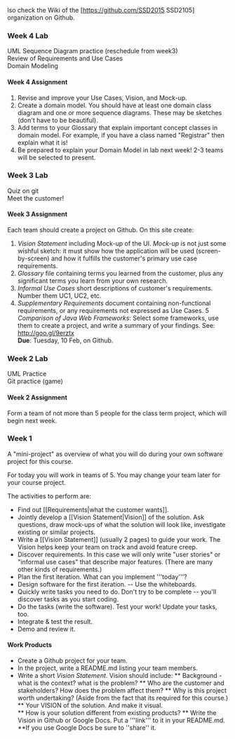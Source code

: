 lso check the Wiki of the [https://github.com/SSD2015 SSD2105] organization on Github.

### Week 4 Lab
UML Sequence Diagram practice (reschedule from week3)<br>
Review of Requirements and Use Cases<br>
Domain Modeling

#### Week 4 Assignment
1. Revise and improve your Use Cases, Vision, and Mock-up.
2. Create a domain model.  You should have at least one domain class diagram and one or more sequence diagrams.  These may be sketches (don't have to be beautiful).
3. Add terms to your Glossary that explain important concept classes in domain model. For example, if you have a class named "Registrar" then explain what it is! 
4. Be prepared to explain your Domain Model in lab next week!  2-3 teams will be selected to present.

### Week 3 Lab
Quiz on git<br>
Meet the customer!

#### Week 3 Assignment
Each team should create a project on Github. On this site create:
1. _Vision Statement_ including Mock-up of the UI.  _Mock-up_ is not just some wishful sketch: it must show how the application will be used (screen-by-screen) and how it fulfills the customer's primary use case requirements.
2. _Glossary_ file containing terms you learned from the customer, plus any significant terms you learn from your own research.
3. _Informal Use Cases_ short descriptions of customer's requirements.  Number them UC1, UC2, etc.
4. _Supplementary Requirements_ document containing non-functional requirements, or any requirements not expressed as Use Cases.
5 _Comparison of Java Web Frameworks_: Select some frameworks, use them to create a project, and write a summary of your findings.  See: http://goo.gl/9erztx  
__Due__: Tuesday, 10 Feb, on Github.

### Week 2 Lab
UML Practice  
Git practice (game)

#### Week 2 Assignment
Form a team of not more than 5 people for the class term project, which will begin next week.<br>

### Week 1
A "mini-project" as overview of what you will do during your own software project for this course.

For today you will work in teams of 5.  You may change your team later for your course project.

The activities to perform are:

* Find out [[Requirements|what the customer wants]].
* Jointly develop a [[Vision Statement|Vision]] of the solution. Ask questions, draw mock-ups of what the solution will look like, investigate existing or similar projects.
* Write a [[Vision Statement]] (usually 2 pages) to guide your work.  The Vision helps keep your team on track and avoid feature creep.
* Discover requirements. In this case we will only write "user stories" or "informal use cases" that describe major features. (There are many other kinds of requirements.)
* Plan the first iteration.  What can you implement '''today'''?
* Design software for the first iteration. -- Use the whiteboards.
* Quickly write tasks you need to do.  Don't try to be complete -- you'll discover tasks as you start coding.
* Do the tasks (write the software).  Test your work!  Update your tasks, too.
* Integrate & test the result.
* Demo and review it.

#### Work Products

* Create a Github project for your team.
* In the project, write a README.md listing your team members.
* Write a short _Vision Statement_.  Vision should include:
** Background - what is the context? what is the problem?
** Who are the customer and stakeholders?  How does the problem affect them?
** Why is this project worth undertaking?  (Aside from the fact that its required for this course.)
** Your VISION of the solution.  And make it visual.  
** How is your solution different from existing products? 
** Write the Vision in Github or Google Docs. Put a '''link''' to it in your README.md.
**If you use Google Docs be sure to ''share'' it.

